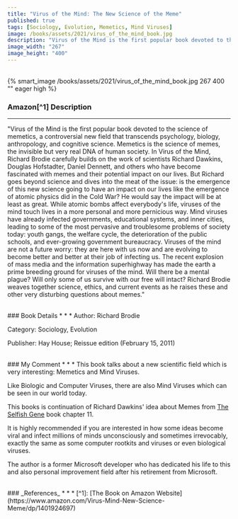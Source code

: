 ```yaml
---
title: "Virus of the Mind: The New Science of the Meme"
published: true
tags: [Sociology, Evolution, Memetics, Mind Viruses]
image: /books/assets/2021/virus_of_the_mind_book.jpg
description: "Virus of the Mind is the first popular book devoted to the science of memetics, a controversial new field that transcends psychology, biology, anthropology, and cognitive science. Memetics is the science of memes, the invisible but very real DNA of human society. In Virus of the Mind, Richard Brodie carefully builds on the work of scientists Richard Dawkins, Douglas Hofstadter, Daniel Dennett, and others who have become fascinated with memes and their potential impact on our lives. But Richard goes beyond science and dives into the meat of the issue."
image_width: "267"
image_height: "400"
---
```


<br>
{% smart_image /books/assets/2021/virus_of_the_mind_book.jpg 267 400 "" eager high %}
<br>

### Amazon[^1] Description
* * *

"Virus of the Mind is the first popular book devoted to the science of memetics, a controversial new field that transcends psychology, biology, anthropology, and cognitive science. Memetics is the science of memes, the invisible but very real DNA of human society. In Virus of the Mind, Richard Brodie carefully builds on the work of scientists Richard Dawkins, Douglas Hofstadter, Daniel Dennett, and others who have become fascinated with memes and their potential impact on our lives. But Richard goes beyond science and dives into the meat of the issue: is the emergence of this new science going to have an impact on our lives like the emergence of atomic physics did in the Cold War? He would say the impact will be at least as great. While atomic bombs affect everybody's life, viruses of the mind touch lives in a more personal and more pernicious way. Mind viruses have already infected governments, educational systems, and inner cities, leading to some of the most pervasive and troublesome problems of society today: youth gangs, the welfare cycle, the deterioration of the public schools, and ever-growing government bureaucracy. Viruses of the mind are not a future worry: they are here with us now and are evolving to become better and better at their job of infecting us. The recent explosion of mass media and the information superhighway has made the earth a prime breeding ground for viruses of the mind. Will there be a mental plague? Will only some of us survive with our free will intact? Richard Brodie weaves together science, ethics, and current events as he raises these and other very disturbing questions about memes."

<br>
### Book Details
* * *
Author: Richard Brodie

Category: Sociology, Evolution

Publisher: Hay House; Reissue edition (February 15, 2011)


<br>
### My Comment
* * *
This book talks about a new scientific field which is very interesting: Memetics and Mind Viruses.

Like Biologic and Computer Viruses, there are also Mind Viruses which can be seen in our world today.

This books is continuation of Richard Dawkins' idea about Memes from [The Selfish Gene](/books/2021/the-selfish-gene) book chapter 11.

It is highly recommended if you are interested in how some ideas become viral and infect millions of minds unconsciously and sometimes irrevocably, exactly the same as some computer rootkits and viruses or even biological viruses.

The author is a former Microsoft developer who has dedicated his life to this and also personal improvement field after his retirement from Microsoft.

<br>
### _References_
* * *
[^1]: [The Book on Amazon Website](https://www.amazon.com/Virus-Mind-New-Science-Meme/dp/1401924697)
